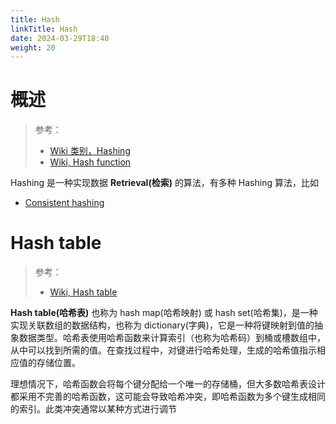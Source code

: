 ```yaml
---
title: Hash
linkTitle: Hash
date: 2024-03-29T18:40
weight: 20
---
```


# 概述

> 参考：
>
> - [Wiki 类别，Hashing](https://en.wikipedia.org/wiki/Category:Hashing)
> - [Wiki, Hash function](https://en.wikipedia.org/wiki/Hash_function)

Hashing 是一种实现数据 **Retrieval(检索)** 的算法，有多种 Hashing 算法，比如

- [Consistent hashing](/docs/5.数据存储/Retrieval/Consistent%20hashing.md)

# Hash table

> 参考：
>
> - [Wiki, Hash table](https://en.wikipedia.org/wiki/Hash_table)

**Hash table(哈希表)** 也称为 hash map(哈希映射) 或 hash set(哈希集)，是一种实现关联数组的数据结构，也称为 dictionary(字典)，它是一种将键映射到值的抽象数据类型。哈希表使用哈希函数来计算索引（也称为哈希码）到桶或槽数组中，从中可以找到所需的值。在查找过程中，对键进行哈希处理，生成的哈希值指示相应值的存储位置。

理想情况下，哈希函数会将每个键分配给一个唯一的存储桶，但大多数哈希表设计都采用不完善的哈希函数，这可能会导致哈希冲突，即哈希函数为多个键生成相同的索引。此类冲突通常以某种方式进行调节
